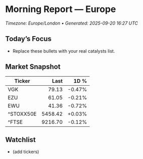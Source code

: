 # Morning Report — Europe
_Timezone: Europe/London • Generated: 2025-09-20 16:27 UTC_

## Today’s Focus
- Replace these bullets with your real catalysts list.

## Market Snapshot
| Ticker | Last | 1D % |
|---|---:|---:|
| VGK | 79.13 | -0.47% |
| EZU | 61.05 | -0.21% |
| EWU | 41.36 | -0.72% |
| ^STOXX50E | 5458.42 | +0.03% |
| ^FTSE | 9216.70 | -0.12% |

## Watchlist
- (add tickers)
